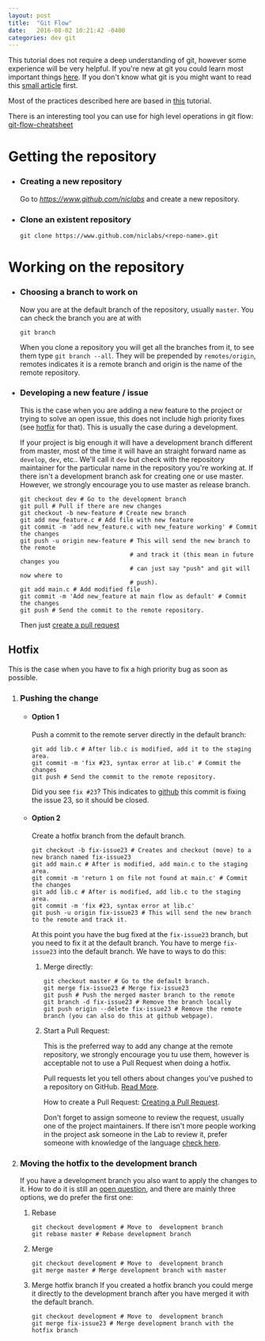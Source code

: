 ```yaml
---
layout: post
title:  "Git Flow"
date:   2016-08-02 10:21:42 -0400
categories: dev git
---
```


This tutorial does not require a deep understanding of git, however some
experience will be very helpful. If you're new at git you could learn most
important things [here](https://try.github.io/levels/1/challenges/1).
If you don't know what git is you might want to read this [small article](http://niclabs.cl/development/index/dev/niclabs/2016/07/13/version-control.html) first.

Most of the practices described here are based in [this](https://www.atlassian.com/git/tutorials/comparing-workflows/gitflow-workflow/) tutorial.

There is an interesting tool you can use for high level operations in git flow: [git-flow-cheatsheet](http://danielkummer.github.io/git-flow-cheatsheet/)

# Getting the repository

- ### Creating a new repository
   Go to *https://www.github.com/niclabs* and create a new repository.

- ### Clone an existent repository

   ```shell
   git clone https://www.github.com/niclabs/<repo-name>.git
   ```

# Working on the repository

- ### Choosing a branch to work on

  Now you are at the default branch of the repository, usually `master`. You can check the branch you are at with

    ```shell
    git branch
    ```

  When you clone a repository you will get all the branches from it, to see them type `git branch --all`. They will be prepended by `remotes/origin`, remotes indicates it is a remote branch and origin is the name of the remote repository.

- ### Developing a new feature / issue

  This is the case when you are adding a new feature to the project or trying to solve an open issue, this does not include high priority fixes (see [hotfix](#hotfix) for that). This is usually the case during a development.

  If your project is big enough it will have a development branch different from master, most of the time it will have an straight forward name as `develop`, `dev`, etc.. We'll call it `dev` but check with the repository maintainer for the particular name in the repository you're working at. If there isn't a development branch ask for creating one or use master. However, we strongly encourage you to use master as release branch.

  ```shell
  git checkout dev # Go to the development branch
  git pull # Pull if there are new changes
  git checkout -b new-feature # Create new branch
  git add new_feature.c # Add file with new feature
  git commit -m 'add new_feature.c with new_feature working' # Commit the changes
  git push -u origin new-feature # This will send the new branch to the remote
                                 # and track it (this mean in future changes you
                                 # can just say "push" and git will now where to
                                 # push).
  git add main.c # Add modified file
  git commit -m 'Add new_feature at main flow as default' # Commit the changes
  git push # Send the commit to the remote repository.
  ```

  Then just [create a pull request](#pullrequest)


## <a name="hotfix"></a>Hotfix

  This is the case when you have to fix a high priority bug as soon as possible.

  1. ### Pushing the change
     - #### Option 1
       Push a commit to the remote server directly in the default branch:

       ```shell
       git add lib.c # After lib.c is modified, add it to the staging area.
       git commit -m 'fix #23, syntax error at lib.c' # Commit the changes
       git push # Send the commit to the remote repository.
       ```

       Did you see `fix #23`? This indicates to [github](https://help.github.com/articles/closing-issues-via-commit-messages/) this commit is fixing the issue 23, so it should be closed.

     - #### Option 2

       Create a hotfix branch from the default branch.

       ```shell
       git checkout -b fix-issue23 # Creates and checkout (move) to a new branch named fix-issue23
       git add main.c # After is modified, add main.c to the staging area.
       git commit -m 'return 1 on file not found at main.c' # Commit the changes
       git add lib.c # After is modified, add lib.c to the staging area.
       git commit -m 'fix #23, syntax error at lib.c'
       git push -u origin fix-issue23 # This will send the new branch to the remote and track it.
       ```

       At this point you have the bug fixed at the `fix-issue23` branch, but you need to fix it at the default branch. You have to merge `fix-issue23` into the default branch. We have to ways to do this:

       1. Merge directly:

          ```shell
          git checkout master # Go to the default branch.
          git merge fix-issue23 # Merge fix-issue23
          git push # Push the merged master branch to the remote
          git branch -d fix-issue23 # Remove the branch locally
          git push origin --delete fix-issue23 # Remove the remote branch (you can also do this at github webpage).
          ```
       2. <a name="pullrequest"></a>Start a Pull Request:

          This is the preferred way to add any change at the remote repository, we strongly encourage you tu use them, however is acceptable not to use a Pull Request when doing a hotfix.

          Pull requests let you tell others about changes you've pushed to a repository on GitHub. [Read More](https://help.github.com/articles/using-pull-requests/).

          How to create a Pull Request: [Creating a Pull Request](https://help.github.com/articles/creating-a-pull-request/).

          Don't forget to assign someone to review the request, usually one of the project maintainers. If there isn't more people working in the project ask someone in the Lab to review it, prefer someone with knowledge of the language [check here](http://niclabs.cl/development/dev/2016/07/13/member-skills.html).

  2. ### Moving the hotfix to the development branch
     If you have a development branch you also want to apply the changes to it. How to do it is still an [open question](https://www.atlassian.com/git/articles/git-team-workflows-merge-or-rebase/), and there are mainly three options, we do prefer the first one:

     1. Rebase

        ```shell
        git checkout development # Move to  development branch
        git rebase master # Rebase development branch
        ```

     2. Merge

        ```shell
        git checkout development # Move to  development branch
        git merge master # Merge development branch with master
        ```

     3. Merge hotfix branch
        If you created a hotfix branch you could merge it directly to the development branch after you have merged it with the default branch.

        ```shell
        git checkout development # Move to  development branch
        git merge fix-issue23 # Merge development branch with the hotfix branch
        ```
